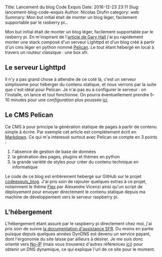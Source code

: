 Title: Lancement du blog Code Exquis 
Date: 2016-12-23 23:11
Slug: lancement-blog-code-exquis
Author: Nicolas Drufin
category: web
Summary: Mon but initial était de monter un blog léger, facilement supportable par le rasberry pi...

Mon but initial était de monter un blog léger, facilement supportable par le rasberry pi. En m'inspirant de l'[article de Gary Hall](http://garyhall.org.uk/fast-blog-for-raspberry-pi.html) j'ai pu rapidement monter une stack composé d'un serveur Lighttpd et d'un blog créé à partir d'un cms léger en python nommé [Pelican](http://pelican.readthedocs.io/). Le tout étant hébergé en local à travers un routeur classique : une box sfr.

## Le serveur Lighttpd

Il n'y a pas grand chose à attendre de ce coté là, c'est un serveur simplissime pour héberger du contenu statique, et nous verrons par la suite que c'est idéal pour Pelican. Je n'ai pas eu à configurer le serveur :  on l'installe, on lance et tout fonctionne. On pourra éventuellement prendre 5-10 minutes pour une *configuration* plus poussée [ici](http://redmine.lighttpd.net/projects/lighttpd/wiki/TutorialConfiguration).

## Le CMS Pelican

Ce CMS à pour principe la génération statique de pages à partir de contenu simple à écrire. Par exemple cet article est complètement écrit en [Markdown](https://guides.github.com/features/mastering-markdown/). Ce qui m'a intéressé surtout avec Pelican se compte en 3 points :

1. l'absence de gestion de base de données
2. la génération des pages, plugins et thèmes en python
3. la grande variété de styles pour créer du contenu technique en informatique

Le code de ce blog est entièrement hebergé sur GitHub sur le projet [codeexquis_blog](https://github.com/Starfight/codeexquis_blog). J'ai pris soin de rajouter quelques extras à ce projet, notamment le thème [Flex](https://github.com/alexandrevicenzi/Flex) par Alexandre Vicenzi ainsi qu'un script de déployement pour envoyer directement le contenu statique depuis ma machine de développement vers le serveur raspberry pi.

## L'hébergement

L'hébergement étant assuré par le raspberry pi directement chez moi, j'ai pris soin de suivre [la documentation d'assistance SFR](http://assistance.sfr.fr/internet-et-box/box-nb6/heberger-site-box.html). Du moins en partie puisque depuis quelques années DynDNS est devenu un service payant, dont l'ergonomie du site laisse par ailleurs à désirer. Je me suis donc orienté vers [No-IP](https://www.noip.com/) (mais vous trouverez d'autres références [ici](https://korben.info/clone-dyndns-remplacer.html)) pour obtenir un DNS dynamique, ce qui explique l'url de ce site pour le moment. 